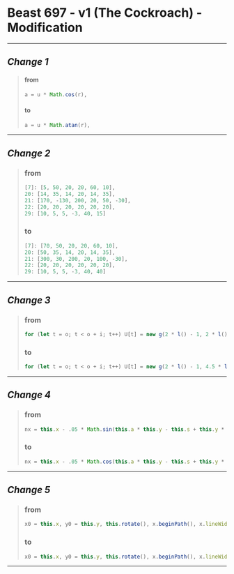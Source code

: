 # Beast 697 - v1 (The Cockroach) - Modification 

---

## *Change 1*
>
>#### from
>``` js
> a = u * Math.cos(r),
>```
>
>
>#### to
>    
>``` js
> a = u * Math.atan(r),
>```

---

## *Change 2*
> ### from
> 
> ``` js
> [7]: [5, 50, 20, 20, 60, 10],
> 20: [14, 35, 14, 20, 14, 35],
> 21: [170, -130, 200, 20, 50, -30],
> 22: [20, 20, 20, 20, 20, 20],
> 29: [10, 5, 5, -3, 40, 15]
> ```
> 
> ### to
> 
> ``` js
> [7]: [70, 50, 20, 20, 60, 10],
> 20: [50, 35, 14, 20, 14, 35],
> 21: [300, 30, 200, 20, 100, -30],
> 22: [20, 20, 20, 20, 20, 20],
> 29: [10, 5, 5, -3, 40, 40]
> ```
---


## *Change 3*
> ### from
> 
> ``` js
> for (let t = o; t < o + i; t++) U[t] = new g(2 * l() - 1, 2 * l() - 1, 2 * l() - 1, n, e, h, c, s, T(a))
> ```
> 
> ### to
> 
> ``` js
> for (let t = o; t < o + i; t++) U[t] = new g(2 * l() - 1, 4.5 * l() - 1, 2 * l() - 1, n, e, h, c, s, T(a))
> ```

---

## *Change 4*
> ### from
> 
> ``` js
> nx = this.x - .05 * Math.sin(this.a * this.y - this.s + this.y * Math.sin(this.x)), ny = this.y - .05 * Math.sin(this.b * this.x - this.r + this.x * Math.sin(this.x)), this.x = nx, this.y = ny, (.95 < .5 + q * this.x || .5 + q * this.x < .05 || .5 + y * (this.y - k) < .05 || .9 < .5 + y * (this.y - k)) && (F = !0)
> ```
> 
> ### to
> 
> ``` js
> nx = this.x - .05 * Math.cos(this.a * this.y - this.s + this.y * Math.exp(this.x)), ny = this.y - .05 * Math.atan(this.b * this.x - this.r + this.x * Math.log(this.x)), this.x = nx, this.y = ny, (.95 < .5 + q * this.x || .5 + q * this.x < .05 || .5 + y * (this.y - k) < .05 || .9 < .5 + y * (this.y - k)) && (F = !0)
> ```

---

## *Change 5*
> ### from
> 
> ``` js
> x0 = this.x, y0 = this.y, this.rotate(), x.beginPath(), x.lineWidth = 1, x.strokeStyle = this.t;
> ```
> 
> ### to
> 
> ``` js
> x0 = this.x, y0 = this.y, this.rotate(), x.beginPath(), x.lineWidth = 20, x.strokeStyle = this.t;
> ```

---
